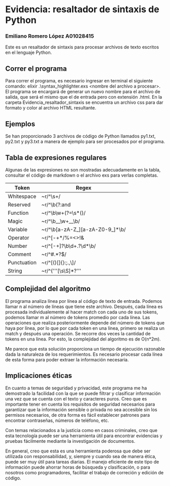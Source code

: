 # Evidencia: resaltador de sintaxis de Python

### Emiliano Romero López    A01028415

Este es un resaltador de sintaxis para procesar archivos de texto escritos en el lenguaje Python.

## Correr el programa
Para correr el programa, es necesario ingresar en terminal el siguiente comando: elixir .\syntax_highlighter.exs \<nombre del archivo a procesar>. El programa se encargará de generar un nuevo nombre para el archivo de salida, que será el mismo que el de entrada pero con extensión .html. En la carpeta Evidencia_resaltador_sintaxis se encuentra un archivo css para dar formato y color al archivo HTML resultante. 

## Ejemplos
Se han proporcionado 3 archivos de código de Python llamados py1.txt, py2.txt y py3.txt a manera de ejemplo para ser procesados por el programa. 

## Tabla de expresiones regulares

Algunas de las expresiones no son mostradas adecuadamente en la tabla, consultar el código de markdown o el archivo exs para verlas completas.

| Token    | Regex                                                                                         |
|--------------|------------------------------------------------------------------------------------------------------------------------------------------|
| Whitespace   | ~r/^\s+/                                                                                    |
| Reserved     | ~r/^\b(?:and|as|assert|async|await|break|class|continue|def|del|elif|else|except|False|finally|for|from|global|if|import|in|is|lambda|None|nonlocal|not|or|pass|raise|return|True|try|while|with|yield)\b/ |
| Function     | ~r/^\b\w+(?=\s*\()/                                                                               |
| Magic        | ~r/^\b__\w+__\b/                                                                                    |
| Variable     | ~r/^\b[a-zA-Z_][a-zA-Z0-9_]*\b/                                                                    |
| Operator     | ~r/^[-+*\/%=<>!&|^~]+/                                                                             |
| Number       | ~r/^[-+]?\b\d+\.?\d*\b/                                                                            |
| Comment      | ~r/^#.*?$/                                                                                          |
| Punctuation  | ~r/^[()\[\]{}:;.,\\]/                                                                               |
| String       | ~r/^(\'\'\'[\s\S]*?\'\'\'|"""[\s\S]*?"""|\'[^\n\']*\'|"[^\n"]*")/                                |


## Complejidad del algoritmo

El programa analiza línea por línea al código de texto de entrada. Podemos llamar n al número de líneas que tiene este archivo. Después, cada línea es procesada individualemente al hacer match con cada uno de sus tokens, podemos llamar m al número de tokens promedio por cada línea. Las operaciones que realiza posteriormente depende del número de tokens que haya por línea, por lo que por cada token en una línea, primero se realiza un match y después una operación. Se recorre dos veces la cantidad de tokens en una línea. Por esto, la complejidad del algoritmo es de O(n*2m).

Me parece que esta solución proporciona un tiempo de ejecución razonable dada la naturaleza de los requerimientos. Es necesario procesar cada línea de esta forma para poder extraer la información necesaria.

## Implicaciones éticas

En cuanto a temas de seguridad y privacidad, este programa me ha demostrado la facilidad con la que se puede filtrar y clasificar información una vez que se cuenta con el texto y caracteres puros. Creo que es importante tener en cuenta los requisitos de seguridad necesarios para garantizar que la información sensible o privada no sea accesible sin los permisos necesarios, de otra forma es fácil establecer patrones para encontrar contraseñas, números de teléfono, etc. 

Con temas relacionados a la justicia como en casos criminales, creo que esta tecnología puede ser una herramienta útil para encontrar evidencias y pruebas fácilmente mediante la investigación de documentos.

En general, creo que esta es una herramienta poderosa que debe ser utilizada con responsabilidad, y, siempre y cuando sea de manera ética, puede ser muy útil para tareas diarias. El manejo eficiente de este tipo de información puede ahorrar horas de búsqueda y clasificación, o para nosotros como programadores, facilitar el trabajo de correción y edición de código. 